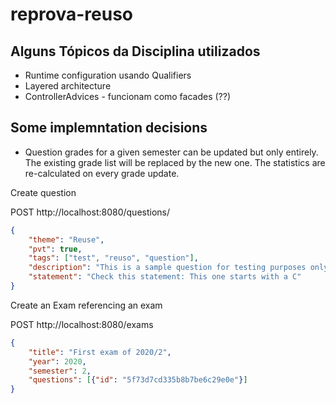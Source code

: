 # reprova-reuso

## Alguns Tópicos da Disciplina utilizados
* Runtime configuration usando Qualifiers
* Layered architecture
* ControllerAdvices - funcionam como facades (??)

## Some implemntation decisions
* Question grades for a given semester can be updated but only entirely. The existing grade list will be replaced by the new one. The statistics are re-calculated on every grade update.


Create question

POST http://localhost:8080/questions/


```json
{
    "theme": "Reuse",
    "pvt": true,
    "tags": ["test", "reuso", "question"],
    "description": "This is a sample question for testing purposes only.",
    "statement": "Check this statement: This one starts with a C"
}
```


Create an Exam referencing an exam

POST http://localhost:8080/exams

```json
{
    "title": "First exam of 2020/2",
    "year": 2020,
    "semester": 2,
    "questions": [{"id": "5f73d7cd335b8b7be6c29e0e"}]
}
```
